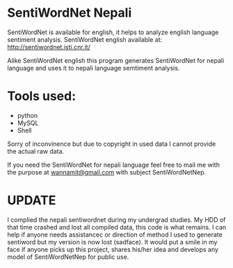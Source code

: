 SentiWordNet Nepali
===================

SentiWordNet is available for english, it helps to analyze english language sentiment analysis.
SentiWordNet english available at: http://sentiwordnet.isti.cnr.it/

Alike SentiWordNet english this program generates SentiWordNet for nepali language and uses it to nepali language semtiment analysis.

# Tools used:
* python
* MySQL
* Shell

Sorry of inconvinence but due to copyright in used data I cannot provide the actual raw data.

If you need the SentiWordNet for nepali language feel free to mail me with the purpose at wannamit@gmail.com with subject SentiWordNetNep.

UPDATE
===============

I complied the nepali sentiwordnet during my undergrad studies. My HDD of that time crashed and lost all compiled data, this code is what remains. I can help if anyone needs assistancec or direction of method I used to generate sentiword but my version is now lost (sadface). It would put a smile in my face if anyone picks up this project, shares his/her idea and develops any model of SentiWordNetNep for public use.
